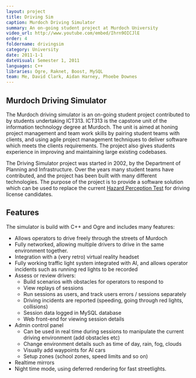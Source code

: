 ```yaml
---
layout: project
title: Driving Sim
caption: Murdoch Driving Simulator
summary: An on-going student project at Murdoch University
video_url: http://www.youtube.com/embed/Ihrn9OICJlE
order: 4
foldername: drivingsim
category: University
date: 2011-1-1
dateVisual: Semester 1, 2011
languages: C++
libraries: Ogre, Raknet, Boost, MySQL
team: Me, David Clark, Aidan Harney, Phoebe Downes
---
```


## Murdoch Driving Simulator

The Murdoch driving simulator is an on-going student project contributed to by students undertaking ICT313. ICT313 is the capstone unit of the information technology degree at Murdoch. The unit is aimed at honing project management and team work skills by pairing student teams with clients, and using agile project management techniques to deliver software which meets the clients requirements. The project also gives students experience in improving and maintaining large existing codebases.

The Driving Simulator project was started in 2002, by the Department of Planning and Infrastructure. Over the years many student teams have contributed, and the project has been built with many different technologies. The purpose of the project is to provide a software solution which can be used to replace the current [Hazard Perception Test](http://mylicence.sa.gov.au/hazard-perception-test) for driving license candidates.

## Features

The simulator is build with C++ and Ogre and includes many features:

- Allows operators to drive freely through the streets of Murdoch
- Fully networked, allowing multiple drivers to drive in the same environment together.
- Integration with a (very retro) virtual reality headset
- Fully working traffic light system integrated with AI, and allows operator incidents such as running red lights to be recorded
- Assess or review drivers:
  - Build scenarios with obstacles for operators to respond to
  - View replays of sessions
  - Run sessions as users, and track users errors / sessions separately
  - Driving incidents are reported (speeding, going through red lights, collisions)
  - Session data logged in MySQL database
  - Web front-end for viewing session details
- Admin control panel
  - Can be used in real time during sessions to manipulate the current driving environment (add obstacles etc)
  - Change environment details such as time of day, rain, fog, clouds
  - Visually add waypoints for AI cars
  - Setup zones (school zones, speed limits and so on)
- Realtime mirrors
- Night time mode, using deferred rendering for fast streetlights.
